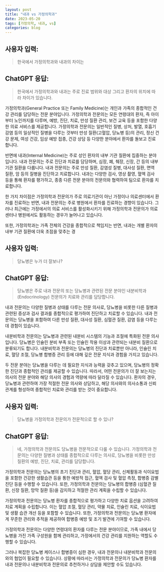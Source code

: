 ```yaml
---
layout: post
title: "내과 vs 가정의학과"
date: 2023-05-20
tags: [가정의학, 내과, vs]
categories: blog
---
```


## 사용자 입력:
> 한국에서 가정의학과와 내과의 차이는

## ChatGPT 응답:
> 한국에서 가정의학과와 내과는 주로 진료 범위와 대상 그리고 환자의 위치에 따라 차이가 있습니다.

가정의학과(General Practice 또는 Family Medicine)는 개인과 가족의 종합적인 건강 관리를 담당하는 전문 분야입니다. 가정의학과 전문의는 모든 연령대의 환자, 즉 아이부터 노인까지를 다루며, 예방, 진단, 치료, 만성 질환 관리, 보건 교육 등을 포함한 다양한 의료 서비스를 제공합니다. 가정의학과 전문의는 일반적인 질병, 상처, 발열, 호흡기 감염 등의 일상적인 질병을 다루는 것부터 만성 질환(고혈압, 당뇨병 등)의 관리, 정신 건강 문제, 여성 건강, 임상 예방 접종, 건강 상담 등 다양한 분야에서 환자를 돌보고 진료합니다.

반면에 내과(Internal Medicine)는 주로 성인 환자의 내부 기관 질환에 집중하는 분야입니다. 내과 전문의는 주로 진단과 치료를 담당하며, 심장, 폐, 췌장, 신장, 간 등의 내부 기관 질환을 다룹니다. 내과 전문의는 주로 만성 질환, 감염성 질병, 대사성 질환, 면역 질환, 암 등의 질병을 진단하고 치료합니다. 내과는 다양한 검사, 영상 촬영, 혈액 검사 등을 통해 환자를 평가하고, 종종 다른 전문 분야의 전문의와 협력하여 팀으로 환자를 치료합니다.

한 가지 차이점은 가정의학과 전문의가 주로 의료기관이 아닌 가정이나 의료센터에서 환자를 진료하는 반면, 내과 전문의는 주로 병원에서 환자를 진료하는 경향이 있습니다. 그러나 최근에는 가정에서의 의료 서비스를 활성화시키기 위해 가정의학과 전문의가 의료센터나 병원에서도 활동하는 경우가 늘어나고 있습니다.

또한, 가정의학과는 가족 전체의 건강을 종합적으로 책임지는 반면, 내과는 개별 환자의 내부 기관 질환에 더욱 초점을 맞추는 경

## 사용자 입력:
> 당뇨병은 누가 더 잘보나?

## ChatGPT 응답:
> 당뇨병은 주로 내과 전문의 또는 당뇨병과 관련된 전문 분야인 내분비학과 (Endocrinology) 전문의가 치료와 관리를 담당합니다. 

내과 전문의는 다양한 질병과 상태를 다루는 전문 의사로, 당뇨병을 비롯한 다른 질병과 관련된 증상과 검사 결과를 종합적으로 평가하여 진단하고 치료할 수 있습니다. 내과 전문의는 당뇨병을 포함하여 다른 만성 질환, 대사성 질환, 심혈관 질환, 감염 등을 다루는 데 경험이 있습니다.

내분비학과 전문의는 당뇨병과 관련된 내분비 시스템의 기능과 조절에 특화된 전문 의사입니다. 당뇨병은 인슐린 분비 부족 또는 인슐린 작용 이상과 관련되는 내분비 질환으로 분류되기도 합니다. 내분비학과 전문의는 당뇨병의 진단과 치료뿐만 아니라, 인슐린 치료, 혈당 조절, 당뇨병 합병증 관리 등에 대해 깊은 전문 지식과 경험을 가지고 있습니다.

두 전문 분야는 당뇨병을 다루는 데 필요한 지식과 능력을 갖추고 있으며, 당뇨병의 정확한 진단과 종합적인 관리를 제공할 수 있습니다. 따라서, 어떤 전문의가 더 잘 보는지는 의사의 전문 분야와 해당 의사의 경험과 역량에 따라 달라질 수 있습니다. 환자의 경우, 당뇨병과 관련하여 가장 적절한 전문 의사와 상담하고, 해당 의사와의 의사소통과 신뢰 관계를 형성하여 종합적인 치료와 관리를 받는 것이 중요합니다.

## 사용자 입력:
> 당뇨병을 가정의학과 전문의가 전문적으로 할 수 있나?

## ChatGPT 응답:
> 네, 가정의학과 전문의도 당뇨병을 전문적으로 다룰 수 있습니다. 가정의학과 전문의는 다양한 질병과 상태를 종합적으로 다루는 의사로, 당뇨병을 비롯한 만성 질환의 예방, 진단, 치료, 관리를 담당합니다.

가정의학과 전문의는 당뇨병의 초기 진단과 관리, 혈압, 혈당 관리, 신체활동과 식이요법을 포함한 건강한 생활습관 등을 통한 예방적 접근, 혈액 검사 및 혈압 측정, 합병증 감별 진단 등을 수행할 수 있습니다. 또한, 가정의학과 전문의는 당뇨병의 합병증 (심혈관 질환, 신장 질환, 망막 질환 등)을 감지하고 적절한 관리 계획을 수립할 수 있습니다.

가정의학과 전문의는 당뇨병 환자를 종합적으로 평가하고 다양한 치료 옵션을 고려하여 치료 계획을 수립합니다. 이는 혈압 조절, 혈당 관리, 약물 치료, 인슐린 치료, 식이요법 및 생활 습관 개선 등을 포함할 수 있습니다. 또한, 가정의학과 전문의는 당뇨병 환자에게 꾸준한 관리와 추적을 제공하여 합병증 예방 및 조기 발견에 기여할 수 있습니다.

가정의학과 전문의는 다양한 연령대의 환자를 다루는 전문 분야이므로, 가족 내에서 당뇨병을 가진 가족 구성원을 함께 관리하고, 가정에서의 건강 관리를 지원하는 역할도 수행할 수 있습니다.

그러나 복잡한 당뇨병 케이스나 합병증이 심한 경우, 내과 전문의나 내분비학과 전문의와의 협업이 필요할 수 있습니다. 상황에 따라서는 가정의학과 전문의가 당뇨병 환자를 내과 전문의나 내분비학과 전문의로 추천하거나 상담을 제안할 수도 있습니다.

